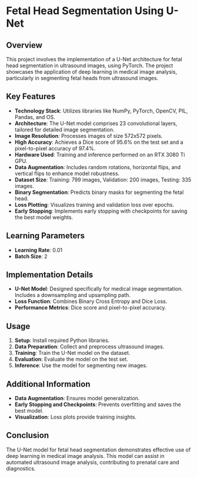 <!DOCTYPE html>
<html>
<head>
</head>
<body>

<h1>Fetal Head Segmentation Using U-Net</h1>

<h2>Overview</h2>
<p>This project involves the implementation of a U-Net architecture for fetal head segmentation in ultrasound images, using PyTorch. The project showcases the application of deep learning in medical image analysis, particularly in segmenting fetal heads from ultrasound images.</p>

<h2>Key Features</h2>
<ul>
    <li><strong>Technology Stack</strong>: Utilizes libraries like NumPy, PyTorch, OpenCV, PIL, Pandas, and OS.</li>
    <li><strong>Architecture</strong>: The U-Net model comprises 23 convolutional layers, tailored for detailed image segmentation.</li>
    <li><strong>Image Resolution</strong>: Processes images of size 572x572 pixels.</li>
    <li><strong>High Accuracy</strong>: Achieves a Dice score of 95.6% on the test set and a pixel-to-pixel accuracy of 97.4%.</li>
    <li><strong>Hardware Used</strong>: Training and inference performed on an RTX 3080 Ti GPU.</li>
    <li><strong>Data Augmentation</strong>: Includes random rotations, horizontal flips, and vertical flips to enhance model robustness.</li>
    <li><strong>Dataset Size</strong>: Training: 799 images, Validation: 200 images, Testing: 335 images.</li>
    <li><strong>Binary Segmentation</strong>: Predicts binary masks for segmenting the fetal head.</li>
    <li><strong>Loss Plotting</strong>: Visualizes training and validation loss over epochs.</li>
    <li><strong>Early Stopping</strong>: Implements early stopping with checkpoints for saving the best model weights.</li>
</ul>

<h2>Learning Parameters</h2>
<ul>
    <li><strong>Learning Rate</strong>: 0.01</li>
    <li><strong>Batch Size</strong>: 2</li>
</ul>

<h2>Implementation Details</h2>
<ul>
    <li><strong>U-Net Model</strong>: Designed specifically for medical image segmentation. Includes a downsampling and upsampling path.</li>
    <li><strong>Loss Function</strong>: Combines Binary Cross Entropy and Dice Loss.</li>
    <li><strong>Performance Metrics</strong>: Dice score and pixel-to-pixel accuracy.</li>
</ul>

<h2>Usage</h2>
<ol>
    <li><strong>Setup</strong>: Install required Python libraries.</li>
    <li><strong>Data Preparation</strong>: Collect and preprocess ultrasound images.</li>
    <li><strong>Training</strong>: Train the U-Net model on the dataset.</li>
    <li><strong>Evaluation</strong>: Evaluate the model on the test set.</li>
    <li><strong>Inference</strong>: Use the model for segmenting new images.</li>
</ol>

<h2>Additional Information</h2>
<ul>
    <li><strong>Data Augmentation</strong>: Ensures model generalization.</li>
    <li><strong>Early Stopping and Checkpoints</strong>: Prevents overfitting and saves the best model.</li>
    <li><strong>Visualization</strong>: Loss plots provide training insights.</li>
</ul>

<h2>Conclusion</h2>
<p>The U-Net model for fetal head segmentation demonstrates effective use of deep learning in medical image analysis. This model can assist in automated ultrasound image analysis, contributing to prenatal care and diagnostics.</p>

</body>
</html>
